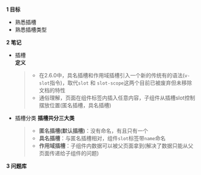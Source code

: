 **1 目标**
* 熟悉插槽
* 熟悉插槽类型

**2 笔记**
* 插槽  
    **定义**
    > * 在2.6.0中，具名插槽和作用域插槽引入一个新的传统有的语法(`v-slot`指令)，取代`slot` 和 `slot-scope`这两个目前已被废弃但未移除文档的特性
    > * 通俗理解，页面在组件标签内插入任意内容，子组件从插槽slot控制摆放位置(匿名插槽，具名插槽)

* 插槽分类
    **插槽共分三大类**
    > * **匿名插槽(默认插槽)**：没有命名，有且只有一个
    > * **具名插槽**：与匿名插槽相对，组件`slot`标签带`name`命名
    > * **作用域插槽**：子组件内数据可以被父页面拿到(解决了数据只能从父页面传递给子组件的问题)

**3 问题库**